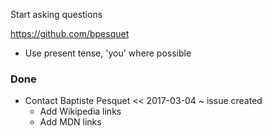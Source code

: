

Start asking questions

https://github.com/bpesquet


* Use present tense, 'you' where possible

### Done

* Contact Baptiste Pesquet << 2017-03-04 ~ issue created
	* Add Wikipedia links
	* Add MDN links

